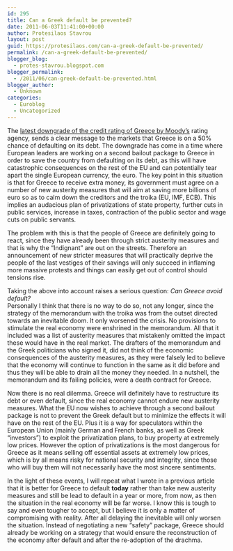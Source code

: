 ```yaml
---
id: 295
title: Can a Greek default be prevented?
date: 2011-06-03T11:41:00+00:00
author: Protesilaos Stavrou
layout: post
guid: https://protesilaos.com/can-a-greek-default-be-prevented/
permalink: /can-a-greek-default-be-prevented/
blogger_blog:
  - protes-stavrou.blogspot.com
blogger_permalink:
  - /2011/06/can-greek-default-be-prevented.html
blogger_author:
  - Unknown
categories:
  - Euroblog
  - Uncategorized
---
```

<div dir="ltr" style="text-align: left;" trbidi="on">
  <div class="separator" style="clear: both; text-align: center;">
  </div>
  
  <p>
    The <a href="http://www.guardian.co.uk/business/2011/jun/02/greece-50percent-chance-default">latest downgrade of the credit rating of Greece by Moody&#8217;s</a> rating agency, sends a clear message to the markets that Greece is on a 50% chance of defaulting on its debt. The downgrade has come in a time where European leaders are working on a second bailout package to Greece in order to save the country from defaulting on its debt, as this will have catastrophic consequences on the rest of the EU and can potentially tear apart the single European currency, the euro. The key point in this situation is that for Greece to receive extra money, its government must agree on a number of new austerity measures that will aim at saving more billions of euro so as to calm down the creditors and the troika (EU, IMF, ECB). This implies an audacious plan of privatizations of state property, further cuts in public services, increase in taxes, contraction of the public sector and wage cuts on public servants.
  </p>
  
  <p>
    The problem with this is that the people of Greece are definitely going to react, since they have already been through strict austerity measures and that is why the &#8220;Indignant&#8221; are out on the streets. Therefore an announcement of new stricter measures that will practically deprive the people of the last vestiges of their savings will only succeed in inflaming more massive protests and things can easily get out of control should tensions rise.
  </p>
  
  <p>
    Taking the above into account raises a serious question: <i>Can Greece avoid default?</i><br />Personally I think that there is no way to do so, not any longer, since the strategy of the memorandum with the troika was from the outset directed towards an inevitable doom. It only worsened the crisis. No provisions to stimulate the real economy were enshrined in the memorandum. All that it included was a list of austerity measures that mistakenly omitted the impact these would have in the real market. The drafters of the memorandum and the Greek politicians who signed it, did not think of the economic consequences of the austerity measures, as they were falsely led to believe that the economy will continue to function in the same as it did before and thus they will be able to drain all the money they needed. In a nutshell, the memorandum and its failing policies, were a death contract for Greece.
  </p>
  
  <p>
    Now there is no real dilemma. Greece will definitely have to restructure its debt or even default, since the real economy cannot endure new austerity measures. What the EU now wishes to achieve through a second bailout package is not to prevent the Greek default but to minimize the effects it will have on the rest of the EU. Plus it is a way for speculators within the European Union (mainly German and French banks, as well as Greek &#8220;investors&#8221;) to exploit the privatization plans, to buy property at extremely low prices. However the option of privatizations is the most dangerous for Greece as it means selling off essential assets at extremely low prices, which is by all means risky for national security and integrity, since those who will buy them will not necessarily have the most sincere sentiments.
  </p>
  
  <p>
    In the light of these events, I will repeat what I wrote in a previous article that it is better for Greece to default <b>today</b> rather than take new austerity measures and still be lead to default in a year or more, from now, as then the situation in the real economy will be far worse. I know this is tough to say and even tougher to accept, but I believe it is only a matter of compromising with reality. After all delaying the inevitable will only worsen the situation. Instead of negotiating a new &#8220;safety&#8221; package, Greece should already be working on a strategy that would ensure the reconstruction of the economy after default and after the re-adoption of the drachma.</div>